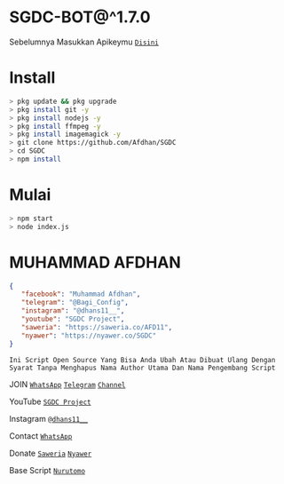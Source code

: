 # SGDC-BOT@^1.7.0
Sebelumnya Masukkan Apikeymu [`Disini`](https://github.com/Afdhan/SGDC/blob/main/src/kntl.json)
# Install
```bash
> pkg update && pkg upgrade
> pkg install git -y
> pkg install nodejs -y
> pkg install ffmpeg -y
> pkg install imagemagick -y
> git clone https://github.com/Afdhan/SGDC
> cd SGDC
> npm install
```
# Mulai
```bash
> npm start
> node index.js
```

 # MUHAMMAD AFDHAN
 ```json 
{
    "facebook": "Muhammad Afdhan",
    "telegram": "@Bagi_Config",
    "instagram": "@dhans11__",
    "youtube": "SGDC Project",
    "saweria": "https://saweria.co/AFD11",
    "nyawer": "https://nyawer.co/SGDC"
}
```
```
Ini Script Open Source Yang Bisa Anda Ubah Atau Dibuat Ulang Dengan Syarat Tanpa Menghapus Nama Author Utama Dan Nama Pengembang Script
```
JOIN
[`WhatsApp`](https://chat.whatsapp.com/C6JvFUMrWpBJ5THI0Bz3QM)
[`Telegram`](https://t.me/SGDC_TEAM)
[`Channel`](https://t.me/SobatGretong)

YouTube
[`SGDC Project`](https://www.youtube.com/channel/UCpx5nDQcdVpqrQBUfMLuloA)

Instagram
[`@dhans11__`](https://instagram.com/dhans11__)

Contact 
[`WhatsApp`](https://wa.me/6282252655313&send?text=Bang+saya+mau+donasi,+5k+via+dana..+boleh+minta+nomor+dananya+bang?)

Donate
[`Saweria`](https://saweria.co/AFD11)
[`Nyawer`](https://nyawer.co/SGDC)

Base Script [`Nurutomo`](https://github.com/Nurutomo/wabot-aq)
